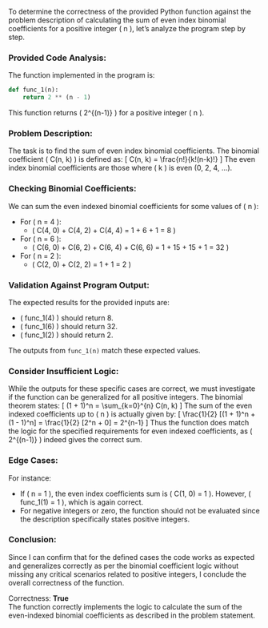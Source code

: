 To determine the correctness of the provided Python function against the problem description of calculating the sum of even index binomial coefficients for a positive integer \( n \), let’s analyze the program step by step.

### Provided Code Analysis:
The function implemented in the program is:
```python
def func_1(n):
    return 2 ** (n - 1)
```

This function returns \( 2^{(n-1)} \) for a positive integer \( n \).

### Problem Description:
The task is to find the sum of even index binomial coefficients. The binomial coefficient \( C(n, k) \) is defined as:
\[
C(n, k) = \frac{n!}{k!(n-k)!}
\]
The even index binomial coefficients are those where \( k \) is even (0, 2, 4, ...).

### Checking Binomial Coefficients:
We can sum the even indexed binomial coefficients for some values of \( n \):
- For \( n = 4 \):
  - \( C(4, 0) + C(4, 2) + C(4, 4) = 1 + 6 + 1 = 8 \)
- For \( n = 6 \):
  - \( C(6, 0) + C(6, 2) + C(6, 4) + C(6, 6) = 1 + 15 + 15 + 1 = 32 \)
- For \( n = 2 \):
  - \( C(2, 0) + C(2, 2) = 1 + 1 = 2 \)

### Validation Against Program Output:
The expected results for the provided inputs are:
- \( func_1(4) \) should return 8.
- \( func_1(6) \) should return 32.
- \( func_1(2) \) should return 2.

The outputs from `func_1(n)` match these expected values. 

### Consider Insufficient Logic:
While the outputs for these specific cases are correct, we must investigate if the function can be generalized for all positive integers. The binomial theorem states:
\[
(1 + 1)^n = \sum_{k=0}^{n} C(n, k)
\]
The sum of the even indexed coefficients up to \( n \) is actually given by:
\[
\frac{1}{2} [(1 + 1)^n + (1 - 1)^n] = \frac{1}{2} [2^n + 0] = 2^{n-1}
\]
Thus the function does match the logic for the specified requirements for even indexed coefficients, as \( 2^{(n-1)} \) indeed gives the correct sum.

### Edge Cases:
For instance:
- If \( n = 1 \), the even index coefficients sum is \( C(1, 0) = 1 \). However, \( func_1(1) = 1 \), which is again correct.
- For negative integers or zero, the function should not be evaluated since the description specifically states positive integers.

### Conclusion:
Since I can confirm that for the defined cases the code works as expected and generalizes correctly as per the binomial coefficient logic without missing any critical scenarios related to positive integers, I conclude the overall correctness of the function.

Correctness: **True**  
The function correctly implements the logic to calculate the sum of the even-indexed binomial coefficients as described in the problem statement.